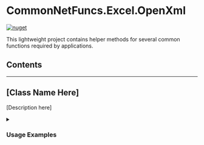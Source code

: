 # CommonNetFuncs.Excel.OpenXml

[![nuget](https://img.shields.io/nuget/dt/CommonNetFuncs.Excel.OpenXml)](https://www.nuget.org/packages/CommonNetFuncs.Excel.OpenXml/)

This lightweight project contains helper methods for several common functions required by applications.

## Contents

<!-- - [Class Name](#) -->

---

## [Class Name Here]

[Description here]

<details>
<summary><h3>Usage Examples</h3></summary>

#### [MethodNameHere]

```cs
//Code here
```

</details>
